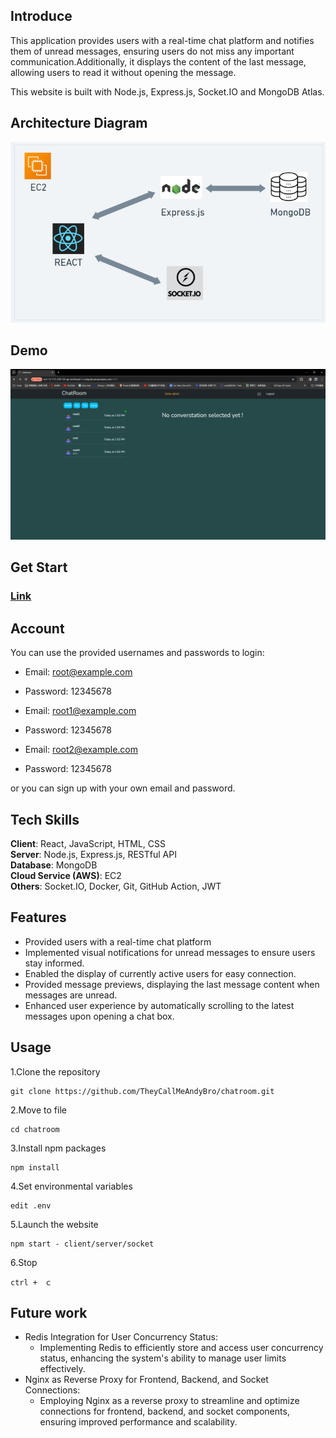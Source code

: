 ## Introduce

This application provides users with a real-time chat platform and notifies them of unread messages, ensuring users do not miss any important communication.Additionally, it displays the content of the last message, allowing users to read it without opening the message.

This website is built with Node.js, Express.js, Socket.IO and MongoDB Atlas.



## Architecture Diagram

![Diagram](./READMEIMG/chatroom%20ArchitectureDiagram.png)



## Demo

![Demo](./READMEIMG/chatroomDemo.gif)


## Get Start

### [Link](http://ec2-3-113-4-183.ap-northeast-1.compute.amazonaws.com:3030/)

## Account

You can use the provided usernames and passwords to login:


- Email: root@example.com
- Password: 12345678

- Email: root1@example.com
- Password: 12345678

- Email: root2@example.com
- Password: 12345678


or you can sign up with your own email and password.



## Tech Skills

**Client**: React, JavaScript, HTML, CSS<br>
**Server**: Node.js, Express.js, RESTful API<br>
**Database**: MongoDB<br>
**Cloud Service (AWS)**: EC2<br>
**Others**: Socket.IO, Docker, Git, GitHub Action, JWT



## Features

- Provided users with a real-time chat platform
- Implemented visual notifications for unread messages to ensure users stay informed.
- Enabled the display of currently active users for easy connection.
- Provided message previews, displaying the last message content when messages are unread.
- Enhanced user experience by automatically scrolling to the latest messages upon opening a chat box.



## Usage

1.Clone the repository
```
git clone https://github.com/TheyCallMeAndyBro/chatroom.git
```

2.Move to file
```
cd chatroom
```

3.Install npm packages
```
npm install
```

4.Set environmental variables

```
edit .env 

```

5.Launch the website 
```
npm start - client/server/socket

```

6.Stop
```
ctrl +　ｃ
```



## Future work

- Redis Integration for User Concurrency Status:
  - Implementing Redis to efficiently store and access user concurrency status, enhancing the system's ability to manage user limits effectively.
- Nginx as Reverse Proxy for Frontend, Backend, and Socket Connections:
  - Employing Nginx as a reverse proxy to streamline and optimize connections for frontend, backend, and socket components, ensuring improved performance and scalability.
